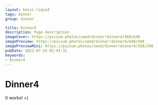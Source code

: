 ```yaml
---
layout: basic.liquid
tags: dinner
group: dinner

title: Dinner4
description: Page description
imageCover: https://picsum.photos/seed/dinner!dinner4/960/640
imagePreview: https://picsum.photos/seed/dinner!dinner4/640/560
imagePreviewMini: https://picsum.photos/seed/dinner!dinner4/320/240
pubDate: 2022-07-25 01:43:31
keywords:
- Dinner4
---
```


# Dinner4

It works! =)
